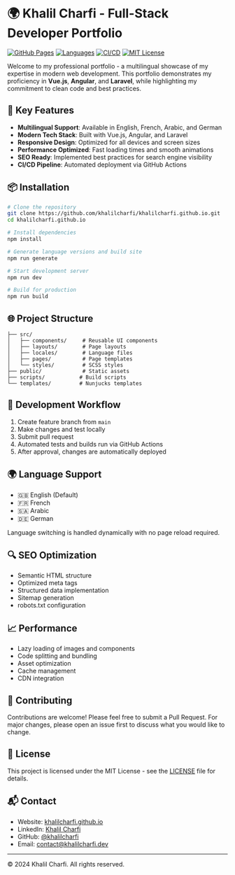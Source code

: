 # 🌍 Khalil Charfi - Full-Stack Developer Portfolio

[![GitHub Pages](https://img.shields.io/badge/GitHub%20Pages-Live-brightgreen)](https://khalilcharfi.github.io)
[![Languages](https://img.shields.io/badge/Languages-EN%2C%20FR%2C%20AR%2C%20DE-blue)](https://khalilcharfi.github.io/languages)
[![CI/CD](https://github.com/khalilcharfi/khalilcharfi.github.io/actions/workflows/deploy.yml/badge.svg)](https://github.com/khalilcharfi/khalilcharfi.github.io/actions)
[![MIT License](https://img.shields.io/badge/License-MIT-green.svg)](https://opensource.org/licenses/MIT)

Welcome to my professional portfolio - a multilingual showcase of my expertise in modern web development. This portfolio demonstrates my proficiency in **Vue.js**, **Angular**, and **Laravel**, while highlighting my commitment to clean code and best practices.

## 🚀 Key Features

- **Multilingual Support**: Available in English, French, Arabic, and German
- **Modern Tech Stack**: Built with Vue.js, Angular, and Laravel
- **Responsive Design**: Optimized for all devices and screen sizes
- **Performance Optimized**: Fast loading times and smooth animations
- **SEO Ready**: Implemented best practices for search engine visibility
- **CI/CD Pipeline**: Automated deployment via GitHub Actions

## 📦 Installation

```bash
# Clone the repository
git clone https://github.com/khalilcharfi/khalilcharfi.github.io.git
cd khalilcharfi.github.io

# Install dependencies
npm install

# Generate language versions and build site
npm run generate

# Start development server
npm run dev

# Build for production
npm run build
```

## 🌐 Project Structure

```
├── src/
│   ├── components/     # Reusable UI components
│   ├── layouts/        # Page layouts
│   ├── locales/        # Language files
│   ├── pages/          # Page templates
│   └── styles/         # SCSS styles
├── public/             # Static assets
├── scripts/           # Build scripts
└── templates/         # Nunjucks templates
```

## 🔄 Development Workflow

1. Create feature branch from `main`
2. Make changes and test locally
3. Submit pull request
4. Automated tests and builds run via GitHub Actions
5. After approval, changes are automatically deployed

## 🌍 Language Support

- 🇬🇧 English (Default)
- 🇫🇷 French
- 🇸🇦 Arabic
- 🇩🇪 German

Language switching is handled dynamically with no page reload required.

## 🔍 SEO Optimization

- Semantic HTML structure
- Optimized meta tags
- Structured data implementation
- Sitemap generation
- robots.txt configuration

## 📈 Performance

- Lazy loading of images and components
- Code splitting and bundling
- Asset optimization
- Cache management
- CDN integration

## 🤝 Contributing

Contributions are welcome! Please feel free to submit a Pull Request. For major changes, please open an issue first to discuss what you would like to change.

## 📄 License

This project is licensed under the MIT License - see the [LICENSE](LICENSE) file for details.

## 📬 Contact

- Website: [khalilcharfi.github.io](https://khalilcharfi.github.io)
- LinkedIn: [Khalil Charfi](https://linkedin.com/in/khalilcharfi)
- GitHub: [@khalilcharfi](https://github.com/khalilcharfi)
- Email: contact@khalilcharfi.dev

---

© 2024 Khalil Charfi. All rights reserved.

